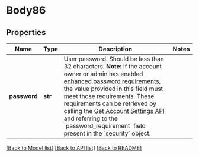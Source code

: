 # Body86

## Properties
Name | Type | Description | Notes
------------ | ------------- | ------------- | -------------
**password** | **str** | User password. Should be less than 32 characters.  **Note:** If the account owner or admin has enabled [enhanced password requirements](https://support.zoom.us/hc/en-us/articles/360034675592-Advanced-security-settings#h_fa9186e4-6818-4f7a-915c-2e25c19f0acd), the value provided in this field must meet those requirements. These requirements can be retrieved by calling the [Get Account Settings API](https://marketplace.zoom.us/docs/api-reference/zoom-api/accounts/accountsettings) and referring to the &#x60;password_requirement&#x60; field present in the &#x60;security&#x60; object. | 

[[Back to Model list]](../README.md#documentation-for-models) [[Back to API list]](../README.md#documentation-for-api-endpoints) [[Back to README]](../README.md)

